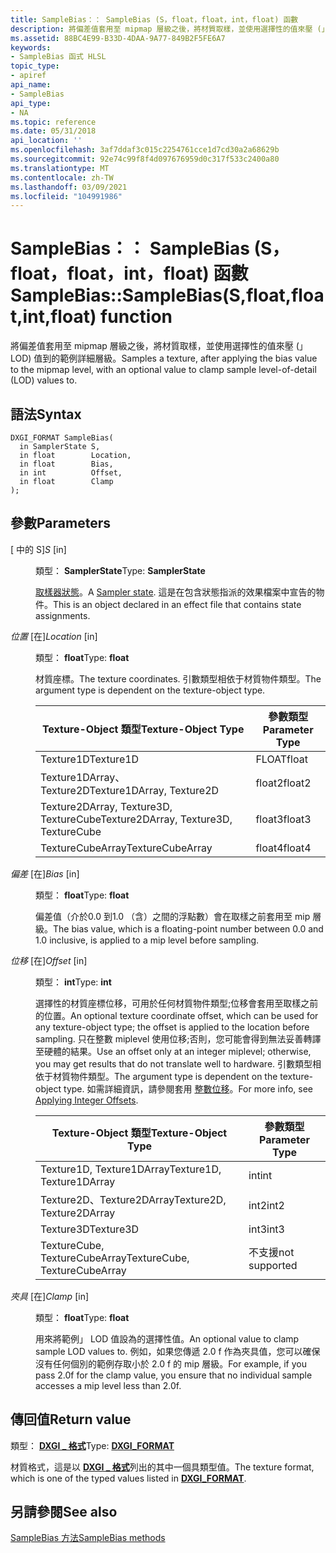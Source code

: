```yaml
---
title: SampleBias：： SampleBias (S，float，float，int，float) 函數
description: 將偏差值套用至 mipmap 層級之後，將材質取樣，並使用選擇性的值來壓 (」 LOD) 值到的範例詳細層級。 |SampleBias：： SampleBias (S，float，float，int，float) 函數
ms.assetid: 88BC4E99-B33D-4DAA-9A77-849B2F5FE6A7
keywords:
- SampleBias 函式 HLSL
topic_type:
- apiref
api_name:
- SampleBias
api_type:
- NA
ms.topic: reference
ms.date: 05/31/2018
api_location: ''
ms.openlocfilehash: 3af7ddaf3c015c2254761cce1d7cd30a2a68629b
ms.sourcegitcommit: 92e74c99f8f4d097676959d0c317f533c2400a80
ms.translationtype: MT
ms.contentlocale: zh-TW
ms.lasthandoff: 03/09/2021
ms.locfileid: "104991986"
---
```

# <a name="samplebiassamplebiassfloatfloatintfloat-function"></a><span data-ttu-id="be7fe-105">SampleBias：： SampleBias (S，float，float，int，float) 函數</span><span class="sxs-lookup"><span data-stu-id="be7fe-105">SampleBias::SampleBias(S,float,float,int,float) function</span></span>

<span data-ttu-id="be7fe-106">將偏差值套用至 mipmap 層級之後，將材質取樣，並使用選擇性的值來壓 (」 LOD) 值到的範例詳細層級。</span><span class="sxs-lookup"><span data-stu-id="be7fe-106">Samples a texture, after applying the bias value to the mipmap level, with an optional value to clamp sample level-of-detail (LOD) values to.</span></span>

## <a name="syntax"></a><span data-ttu-id="be7fe-107">語法</span><span class="sxs-lookup"><span data-stu-id="be7fe-107">Syntax</span></span>


``` syntax
DXGI_FORMAT SampleBias(
  in SamplerState S,
  in float        Location,
  in float        Bias,
  in int          Offset,
  in float        Clamp
);
```



## <a name="parameters"></a><span data-ttu-id="be7fe-108">參數</span><span class="sxs-lookup"><span data-stu-id="be7fe-108">Parameters</span></span>

<dl> <dt>

<span data-ttu-id="be7fe-109"> \[ 中的 S\]</span><span class="sxs-lookup"><span data-stu-id="be7fe-109">*S* \[in\]</span></span>
</dt> <dd>

<span data-ttu-id="be7fe-110">類型： **SamplerState**</span><span class="sxs-lookup"><span data-stu-id="be7fe-110">Type: **SamplerState**</span></span>

<span data-ttu-id="be7fe-111">[取樣器狀態](dx-graphics-hlsl-sampler.md)。</span><span class="sxs-lookup"><span data-stu-id="be7fe-111">A [Sampler state](dx-graphics-hlsl-sampler.md).</span></span> <span data-ttu-id="be7fe-112">這是在包含狀態指派的效果檔案中宣告的物件。</span><span class="sxs-lookup"><span data-stu-id="be7fe-112">This is an object declared in an effect file that contains state assignments.</span></span>

</dd> <dt>

<span data-ttu-id="be7fe-113">*位置* \[在\]</span><span class="sxs-lookup"><span data-stu-id="be7fe-113">*Location* \[in\]</span></span>
</dt> <dd>

<span data-ttu-id="be7fe-114">類型： **float**</span><span class="sxs-lookup"><span data-stu-id="be7fe-114">Type: **float**</span></span>

<span data-ttu-id="be7fe-115">材質座標。</span><span class="sxs-lookup"><span data-stu-id="be7fe-115">The texture coordinates.</span></span> <span data-ttu-id="be7fe-116">引數類型相依于材質物件類型。</span><span class="sxs-lookup"><span data-stu-id="be7fe-116">The argument type is dependent on the texture-object type.</span></span>



| <span data-ttu-id="be7fe-117">Texture-Object 類型</span><span class="sxs-lookup"><span data-stu-id="be7fe-117">Texture-Object Type</span></span>                    | <span data-ttu-id="be7fe-118">參數類型</span><span class="sxs-lookup"><span data-stu-id="be7fe-118">Parameter Type</span></span> |
|----------------------------------------|----------------|
| <span data-ttu-id="be7fe-119">Texture1D</span><span class="sxs-lookup"><span data-stu-id="be7fe-119">Texture1D</span></span>                              | <span data-ttu-id="be7fe-120">FLOAT</span><span class="sxs-lookup"><span data-stu-id="be7fe-120">float</span></span>          |
| <span data-ttu-id="be7fe-121">Texture1DArray、Texture2D</span><span class="sxs-lookup"><span data-stu-id="be7fe-121">Texture1DArray, Texture2D</span></span>              | <span data-ttu-id="be7fe-122">float2</span><span class="sxs-lookup"><span data-stu-id="be7fe-122">float2</span></span>         |
| <span data-ttu-id="be7fe-123">Texture2DArray, Texture3D, TextureCube</span><span class="sxs-lookup"><span data-stu-id="be7fe-123">Texture2DArray, Texture3D, TextureCube</span></span> | <span data-ttu-id="be7fe-124">float3</span><span class="sxs-lookup"><span data-stu-id="be7fe-124">float3</span></span>         |
| <span data-ttu-id="be7fe-125">TextureCubeArray</span><span class="sxs-lookup"><span data-stu-id="be7fe-125">TextureCubeArray</span></span>                       | <span data-ttu-id="be7fe-126">float4</span><span class="sxs-lookup"><span data-stu-id="be7fe-126">float4</span></span>         |



 

</dd> <dt>

<span data-ttu-id="be7fe-127">*偏差* \[在\]</span><span class="sxs-lookup"><span data-stu-id="be7fe-127">*Bias* \[in\]</span></span>
</dt> <dd>

<span data-ttu-id="be7fe-128">類型： **float**</span><span class="sxs-lookup"><span data-stu-id="be7fe-128">Type: **float**</span></span>

<span data-ttu-id="be7fe-129">偏差值（介於0.0 到1.0 （含）之間的浮點數）會在取樣之前套用至 mip 層級。</span><span class="sxs-lookup"><span data-stu-id="be7fe-129">The bias value, which is a floating-point number between 0.0 and 1.0 inclusive, is applied to a mip level before sampling.</span></span>

</dd> <dt>

<span data-ttu-id="be7fe-130">*位移* \[在\]</span><span class="sxs-lookup"><span data-stu-id="be7fe-130">*Offset* \[in\]</span></span>
</dt> <dd>

<span data-ttu-id="be7fe-131">類型： **int**</span><span class="sxs-lookup"><span data-stu-id="be7fe-131">Type: **int**</span></span>

<span data-ttu-id="be7fe-132">選擇性的材質座標位移，可用於任何材質物件類型;位移會套用至取樣之前的位置。</span><span class="sxs-lookup"><span data-stu-id="be7fe-132">An optional texture coordinate offset, which can be used for any texture-object type; the offset is applied to the location before sampling.</span></span> <span data-ttu-id="be7fe-133">只在整數 miplevel 使用位移;否則，您可能會得到無法妥善轉譯至硬體的結果。</span><span class="sxs-lookup"><span data-stu-id="be7fe-133">Use an offset only at an integer miplevel; otherwise, you may get results that do not translate well to hardware.</span></span> <span data-ttu-id="be7fe-134">引數類型相依于材質物件類型。</span><span class="sxs-lookup"><span data-stu-id="be7fe-134">The argument type is dependent on the texture-object type.</span></span> <span data-ttu-id="be7fe-135">如需詳細資訊，請參閱套用 [整數位移](dx-graphics-hlsl-to-sample.md)。</span><span class="sxs-lookup"><span data-stu-id="be7fe-135">For more info, see [Applying Integer Offsets](dx-graphics-hlsl-to-sample.md).</span></span>



| <span data-ttu-id="be7fe-136">Texture-Object 類型</span><span class="sxs-lookup"><span data-stu-id="be7fe-136">Texture-Object Type</span></span>           | <span data-ttu-id="be7fe-137">參數類型</span><span class="sxs-lookup"><span data-stu-id="be7fe-137">Parameter Type</span></span> |
|-------------------------------|----------------|
| <span data-ttu-id="be7fe-138">Texture1D, Texture1DArray</span><span class="sxs-lookup"><span data-stu-id="be7fe-138">Texture1D, Texture1DArray</span></span>     | <span data-ttu-id="be7fe-139">int</span><span class="sxs-lookup"><span data-stu-id="be7fe-139">int</span></span>            |
| <span data-ttu-id="be7fe-140">Texture2D、Texture2DArray</span><span class="sxs-lookup"><span data-stu-id="be7fe-140">Texture2D, Texture2DArray</span></span>     | <span data-ttu-id="be7fe-141">int2</span><span class="sxs-lookup"><span data-stu-id="be7fe-141">int2</span></span>           |
| <span data-ttu-id="be7fe-142">Texture3D</span><span class="sxs-lookup"><span data-stu-id="be7fe-142">Texture3D</span></span>                     | <span data-ttu-id="be7fe-143">int3</span><span class="sxs-lookup"><span data-stu-id="be7fe-143">int3</span></span>           |
| <span data-ttu-id="be7fe-144">TextureCube, TextureCubeArray</span><span class="sxs-lookup"><span data-stu-id="be7fe-144">TextureCube, TextureCubeArray</span></span> | <span data-ttu-id="be7fe-145">不支援</span><span class="sxs-lookup"><span data-stu-id="be7fe-145">not supported</span></span>  |



 

</dd> <dt>

<span data-ttu-id="be7fe-146">*夾具* \[在\]</span><span class="sxs-lookup"><span data-stu-id="be7fe-146">*Clamp* \[in\]</span></span>
</dt> <dd>

<span data-ttu-id="be7fe-147">類型： **float**</span><span class="sxs-lookup"><span data-stu-id="be7fe-147">Type: **float**</span></span>

<span data-ttu-id="be7fe-148">用來將範例」 LOD 值設為的選擇性值。</span><span class="sxs-lookup"><span data-stu-id="be7fe-148">An optional value to clamp sample LOD values to.</span></span> <span data-ttu-id="be7fe-149">例如，如果您傳遞 2.0 f 作為夾具值，您可以確保沒有任何個別的範例存取小於 2.0 f 的 mip 層級。</span><span class="sxs-lookup"><span data-stu-id="be7fe-149">For example, if you pass 2.0f for the clamp value, you ensure that no individual sample accesses a mip level less than 2.0f.</span></span>

</dd> </dl>

## <a name="return-value"></a><span data-ttu-id="be7fe-150">傳回值</span><span class="sxs-lookup"><span data-stu-id="be7fe-150">Return value</span></span>

<span data-ttu-id="be7fe-151">類型： **[ **DXGI \_ 格式**](/windows/desktop/api/dxgiformat/ne-dxgiformat-dxgi_format)**</span><span class="sxs-lookup"><span data-stu-id="be7fe-151">Type: **[**DXGI\_FORMAT**](/windows/desktop/api/dxgiformat/ne-dxgiformat-dxgi_format)**</span></span>

<span data-ttu-id="be7fe-152">材質格式，這是以 [**DXGI \_ 格式**](/windows/desktop/api/dxgiformat/ne-dxgiformat-dxgi_format)列出的其中一個具類型值。</span><span class="sxs-lookup"><span data-stu-id="be7fe-152">The texture format, which is one of the typed values listed in [**DXGI\_FORMAT**](/windows/desktop/api/dxgiformat/ne-dxgiformat-dxgi_format).</span></span>

## <a name="see-also"></a><span data-ttu-id="be7fe-153">另請參閱</span><span class="sxs-lookup"><span data-stu-id="be7fe-153">See also</span></span>

<dl> <dt>

[<span data-ttu-id="be7fe-154">SampleBias 方法</span><span class="sxs-lookup"><span data-stu-id="be7fe-154">SampleBias methods</span></span>](texture1d-samplebias.md)
</dt> </dl>

 

 
